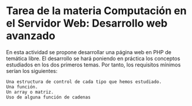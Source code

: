 # Tarea de la materia Computación en el Servidor Web: Desarrollo web avanzado 

En esta actividad se propone desarrollar una página web en PHP de temática libre. El desarrollo se hará poniendo en práctica los conceptos estudiados en los dos primeros temas. Por tanto, los requisitos mínimos serían los siguientes:

    Una estructura de control de cada tipo que hemos estudiado.
    Una función.
    Un array o matriz.
    Uso de alguna función de cadenas
